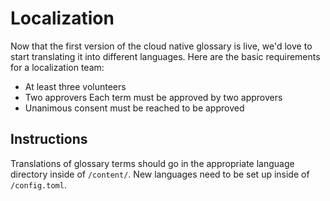# Localization

Now that the first version of the cloud native glossary is live, we'd love to start translating it into different languages. Here are the basic requirements for a localization team:

* At least three volunteers
* Two approvers Each term must be approved by two approvers
* Unanimous consent must be reached to be approved 

## Instructions

Translations of glossary terms should go in the appropriate language directory inside of `/content/`.  New languages need to be set up inside of `/config.toml`.